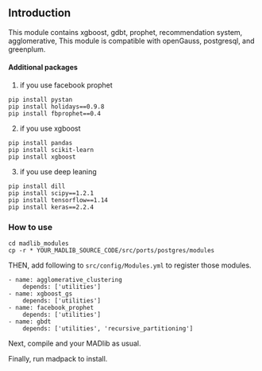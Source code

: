 ## Introduction

This module contains xgboost, gdbt, prophet, recommendation system, agglomerative, This module is compatible with openGauss, postgresql, and greenplum.



#### Additional packages

 1) if you use facebook prophet

```
pip install pystan
pip install holidays==0.9.8
pip install fbprophet==0.4
```

 2) if you use xgboost

```
pip install pandas
pip install scikit-learn
pip install xgboost
```

 3) if you use deep leaning

```
pip install dill
pip install scipy==1.2.1
pip install tensorflow==1.14
pip install keras==2.2.4
```


### How to use

```
cd madlib_modules
cp -r * YOUR_MADLIB_SOURCE_CODE/src/ports/postgres/modules
```

THEN, add following to `src/config/Modules.yml` to register those modules.

```
- name: agglomerative_clustering
    depends: ['utilities']
- name: xgboost_gs
    depends: ['utilities']
- name: facebook_prophet
    depends: ['utilities']
- name: gbdt
    depends: ['utilities', 'recursive_partitioning']
```

Next, compile and your MADlib as usual.

Finally, run madpack to install.
